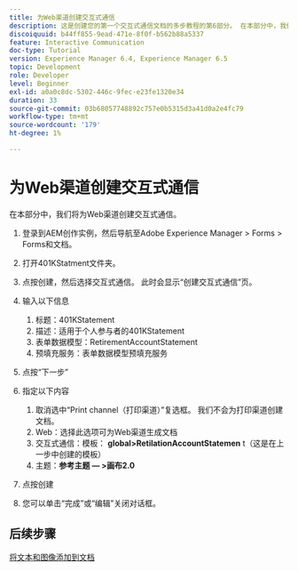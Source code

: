 ```yaml
---
title: 为Web渠道创建交互式通信
description: 这是创建您的第一个交互式通信文档的多步教程的第6部分。 在本部分中，我们将为Web渠道创建交互式通信。
discoiquuid: b44ff855-9ead-471e-8f0f-b562b88a5337
feature: Interactive Communication
doc-type: Tutorial
version: Experience Manager 6.4, Experience Manager 6.5
topic: Development
role: Developer
level: Beginner
exl-id: a0a0c8dc-5302-446c-9fec-e23fe1320e34
duration: 33
source-git-commit: 03b68057748892c757e0b5315d3a41d0a2e4fc79
workflow-type: tm+mt
source-wordcount: '179'
ht-degree: 1%

---
```


# 为Web渠道创建交互式通信

在本部分中，我们将为Web渠道创建交互式通信。

1. 登录到AEM创作实例，然后导航至Adobe Experience Manager > Forms > Forms和文档。
1. 打开401KStatment文件夹。
1. 点按创建，然后选择交互式通信。 此时会显示“创建交互式通信”页。
1. 输入以下信息

   1. 标题：401KStatement
   1. 描述：适用于个人参与者的401KStatement
   1. 表单数据模型：RetirementAccountStatement
   1. 预填充服务：表单数据模型预填充服务

1. 点按“下一步”
1. 指定以下内容

   1. 取消选中“Print channel（打印渠道）”复选框。 我们不会为打印渠道创建文档。
   1. Web：选择此选项可为Web渠道生成文档
   1. 交互式通信：模板： **global>RetilationAccountStatemen** t（这是在上一步中创建的模板）
   1. 主题：**参考主题 — >画布2.0**

1. 点按创建
1. 您可以单击“完成”或“编辑”关闭对话框。

## 后续步骤

[将文本和图像添加到文档](./partseven.md)
